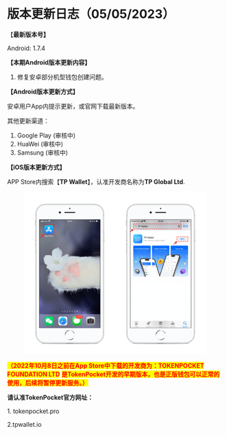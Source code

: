 # 版本更新日志（05/05/2023）

【**最新版本号】**

Android: 1.7.4&#x20;





**【本期Android版本更新内容】**

1. 修复安卓部分机型钱包创建问题。





**【Android版本更新方式】**

安卓用户App内提示更新，或官网下载最新版本。

其他更新渠道：

1. Google Play (审核中)
2. HuaWei (审核中)
3. Samsung (审核中)



**【iOS版本更新方式】**&#x20;

APP Store内搜索【**TP Wallet**】，认准开发商名称为**TP Global Ltd**.&#x20;

<figure><img src="../../.gitbook/assets/image (29).png" alt=""><figcaption></figcaption></figure>

<mark style="color:red;">**（2022年10月8日之前在App Store中下载的开发商为：TOKENPOCKET FOUNDATION LTD**</mark> <mark style="color:red;">**是TokenPocket开发的早期版本，也是正版钱包可以正常的使用，后续将暂停更新服务。）**</mark>

**请认准TokenPocket官方网址：**

1\. tokenpocket.pro&#x20;

2.tpwallet.io

